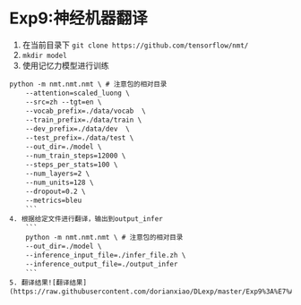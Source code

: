 # Exp9:神经机器翻译
1. 在当前目录下
```git clone https://github.com/tensorflow/nmt/```
2. ```mkdir model```
3. 使用记忆力模型进行训练
```
python -m nmt.nmt.nmt \ # 注意包的相对目录
    --attention=scaled_luong \
    --src=zh --tgt=en \
    --vocab_prefix=./data/vocab  \
    --train_prefix=./data/train \
    --dev_prefix=./data/dev  \
    --test_prefix=./data/test \
    --out_dir=./model \
    --num_train_steps=12000 \
    --steps_per_stats=100 \
    --num_layers=2 \
    --num_units=128 \
    --dropout=0.2 \
    --metrics=bleu
    ```
4. 根据给定文件进行翻译，输出到output_infer
    ```
    python -m nmt.nmt.nmt \ # 注意包的相对目录
    --out_dir=./model \
    --inference_input_file=./infer_file.zh \
    --inference_output_file=./output_infer
    ```
5. 翻译结果![翻译结果](https://raw.githubusercontent.com/dorianxiao/DLexp/master/Exp9%3A%E7%A5%9E%E7%BB%8F%E6%9C%BA%E5%99%A8%E7%BF%BB%E8%AF%91/result.png)
